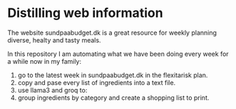 # Distilling web information 

The website sundpaabudget.dk is a great resource for weekly planning diverse, healty and tasty meals. 

In this repository I am automating what we have been doing every week for a while now in my family:

1. go to the latest week in sundpaabudget.dk in the flexitarisk plan.
1. copy and pase every list of ingredients into a text file.
1. use llama3 and groq to:
1. group ingredients by category and create a shopping list to print.

